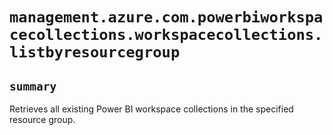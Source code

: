 # `management.azure.com.powerbiworkspacecollections.workspacecollections.listbyresourcegroup`

## `summary`
Retrieves all existing Power BI workspace collections in the specified resource group.



